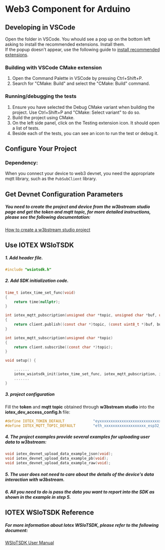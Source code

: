 # Web3 Component for Arduino



## Developing in VSCode

Open the folder in VSCode. You whould see a pop up on the bottom left asking to install the recommended extensions. Install them.  
If the popup doesn't appear, use the following guide to [install recommended extensions](https://code.visualstudio.com/docs/editor/extension-marketplace#_recommended-extensions).  

### Building with VSCode CMake extension

1. Open the Command Palette in VSCode by pressing Ctrl+Shift+P.  
2. Search for "CMake: Build" and select the "CMake: Build" command.  

### Running/debugging the tests

1. Ensure you have selected the Debug CMake variant when building the project. Use Ctrl+Shift+P and "CMake: Select variant" to do so.  
2. Build the project using CMake.  
3. On the left side panel, click on the Testing extension icon. It should open a list of tests.  
4. Beside each of the tests, you can see an icon to run the test or debug it.  

## Configure Your Project

### Dependency:

When you connect your device to web3 devnet, you need the appropriate mqtt library, such as the `PubSubClient`  library.



## Get Devnet Configuration Parameters

##### You need to create the project and device from the w3bstream studio page and get the token and mqtt topic, for more detailed instructions, please see the following documentation:

[How to create a w3bstream studio project](./doc/How_to_create_a_w3bstream_studio_project.md)



## Use IOTEX WSIoTSDK

##### 1. Add header file.

```c++
#include "wsiotsdk.h"
```

##### 2. Add SDK initialization code.

```c
time_t iotex_time_set_func(void)
{
    return time(nullptr);
}

int iotex_mqtt_pubscription(unsigned char *topic, unsigned char *buf, unsigned int buflen, int qos)
{
	return client.publish((const char *)topic, (const uint8_t *)buf, buflen, false);
}

int iotex_mqtt_subscription(unsigned char *topic)
{
    return client.subscribe((const char *)topic);
}

void setup() {

    .......
    iotex_wsiotsdk_init(iotex_time_set_func, iotex_mqtt_pubscription, iotex_mqtt_subscription);
    .......
}

```

##### 3. project configuration

Fill the **token** and **mqtt topic** obtained through **w3bstream studio** into the **iotex_dev_access_config.h** file:

```c
#define IOTEX_TOKEN_DEFAULT		        "eyxxxxxxxxxxxxxxxxxxxxxxxxxxxxxxxxx"
#define IOTEX_MQTT_TOPIC_DEFAULT		"eth_xxxxxxxxxxxxxxxxxxx_esp32_hello"
```

##### 4. The project examples provide several examples for uploading user data to w3bstream:

```c
void iotex_devnet_upload_data_example_json(void);
void iotex_devnet_upload_data_example_pb(void);
void iotex_devnet_upload_data_example_raw(void);
```

##### 5. The user does not need to care about the details of the device's data interaction with w3bstream.

##### 6. All you need to do is pass the data you want to report into the SDK as shown in the example in step 5.



## IOTEX WSIoTSDK Reference

##### For more information about Iotex WSIoTSDK, please refer to the following document:

[WSIoTSDK User Manual](./doc/WSIoTSDK_User_Manual.md)
